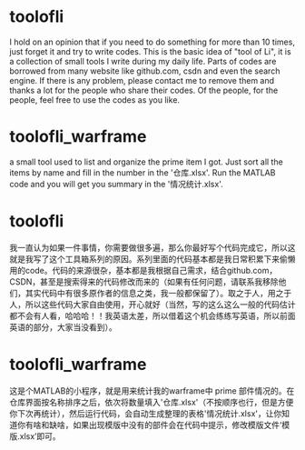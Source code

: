 # toolofli

I hold on an opinion that if you need to do something for more than 10 times, just forget it and try to write codes.  This is the basic idea of "tool of Li", it is a collection of small tools I write during my daily life.  Parts of codes are borrowed from many website like github.com, csdn and even the search engine.  If there is any problem, please contact me to remove them and thanks a lot for the people who share their codes.  Of the people, for the people, feel free to use the codes as you like.

# toolofli_warframe

a small tool used to list and organize the prime item I got. Just sort all the items by name and fill in the number in the '仓库.xlsx'. Run the MATLAB code and you will get you summary in the '情况统计.xlsx'.

# toolofli

我一直认为如果一件事情，你需要做很多遍，那么你最好写个代码完成它，所以这就是我写了这个工具箱系列的原因。系列里面的代码基本都是我日常积累下来偷懒用的code。代码的来源很杂，基本都是我根据自己需求，结合github.com，CSDN，甚至是搜索得来的代码修改而来的（如果有任何问题，请联系我移除他们，其实代码中有很多原作者的信息之类，我一般都保留了）。取之于人，用之于人，所以这些代码大家自由使用，开心就好（当然，写的这么这么一般的代码估计都不会有人看，哈哈哈！！我英语太差，所以借着这个机会练练写英语，所以前面英语的部分，大家当没看到）。 

# toolofli_warframe

这是个MATLAB的小程序，就是用来统计我的warframe中 prime 部件情况的。在仓库界面按名称排序之后，依次将数量填入'仓库.xlsx'（不按顺序也行，但是方便你下次再统计），然后运行代码，会自动生成整理的表格'情况统计.xlsx'，让你知道你有啥和缺啥，如果出现模版中没有的部件会在代码中提示，修改模版文件‘模版.xlsx’即可。
